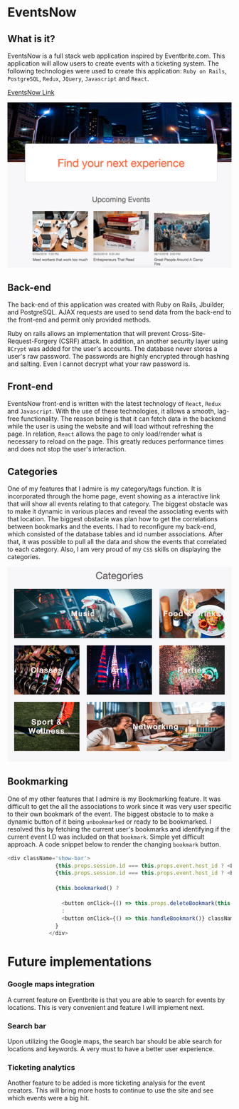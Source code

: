 # EventsNow

## What is it?
EventsNow is a full stack web application inspired by Eventbrite.com.
This application will allow users to create events with a ticketing system. The following technologies were used to create this application: `Ruby on Rails`, `PostgreSQL`, `Redux`, `JQuery`, `Javascript` and `React`.

[EventsNow Link](https://eventsnow.herokuapp.com/#/)


![Home page view ](https://github.com/Nenry/EventsNow/blob/master/Wireframes/images/eventsnow_homepage.png?raw=true)

## Back-end
The back-end of this application was created with Ruby on Rails, Jbuilder, and PostgreSQL.
AJAX requests are used to send data from the back-end to the front-end and permit only provided methods.

Ruby on rails allows an implementation that will prevent Cross-Site-Request-Forgery (CSRF) attack. In addition, an another security layer using `BCrypt` was added for the user's accounts. The database never stores a user's raw password. The passwords are highly encrypted through hashing and salting. Even I cannot decrypt what your raw password is.

## Front-end
EventsNow front-end is written with the latest technology of `React`, `Redux` and `Javascript`. With the use of these technologies, it allows a smooth, lag-free functionality. The reason being is that it can fetch data in the backend while the user is using the website and will load without refreshing the page. In relation, `React` allows the page to only load/render what is necessary to reload on the page. This greatly reduces performance times and does not stop the user's interaction.


## Categories
One of my features that I admire is my category/tags function. It is incorporated through the home page, event showing as a interactive link that will show all events relating to that category. The biggest obstacle was to make it dynamic in various places and reveal the associating events with that location. The biggest obstacle was plan how to get the correlations between bookmarks and the events. I had to reconfigure my back-end, which consisted of the database tables and id number associations. After that, it was possible to pull all the data and show the events that correlated to each category. Also, I am very proud of my `CSS` skills on displaying the categories.

![Categories](https://github.com/Nenry/EventsNow/blob/master/Wireframes/images/eventsnow_categories.png?raw=true)




## Bookmarking
One of my other features that I admire is my Bookmarking feature. It was difficult to get the all the associations to work since it was very user specific to their own bookmark of the event. The biggest obstacle to to make a dynamic button of it being `unbookmarked` or ready to be bookmarked. I resolved this by fetching the current user's bookmarks and identifying if the current event I.D was included on that `bookmark`. Simple yet difficult approach. A code snippet below to render the changing `bookmark` button.


```javascript
<div className='show-bar'>
               {this.props.session.id === this.props.event.host_id ? <Link to={`/events/${this.props.event.id}/edit`} className="show-bar-button">Edit</Link> : <div></div>}
               {this.props.session.id === this.props.event.host_id ? <button onClick={(e) => this.handleDelete(e)} className="show-bar-button">Delete</button> : <div></div>}

               {this.bookmarked() ?

                 <button onClick={() => this.props.deleteBookmark(this.bookmarked())} className="show-bar-button">Unbookmark</button>
                 :
                 <button onClick={() => this.handleBookmark()} className="show-bar-button">Bookmark</button>
               }
             </div>
```

# Future implementations
### Google maps integration
A current feature on Eventbrite is that you are able to search for events by locations. This is very convenient and feature I will implement next.

### Search bar
Upon utilizing the Google maps, the search bar should be able search for locations and keywords. A very must to have a better user experience.

### Ticketing analytics
Another feature to be added is more ticketing analysis for the event creators. This will bring more hosts to continue to use the site and see which events were a big hit.
